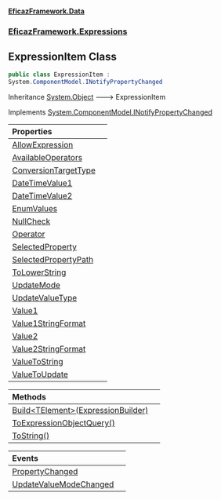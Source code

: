 #### [EficazFramework.Data](EficazFrameworkData.md 'EficazFramework Data')
### [EficazFramework.Expressions](EficazFrameworkData.md#EficazFramework.Expressions 'EficazFramework.Expressions')

## ExpressionItem Class

```csharp
public class ExpressionItem :
System.ComponentModel.INotifyPropertyChanged
```

Inheritance [System.Object](https://docs.microsoft.com/en-us/dotnet/api/System.Object 'System.Object') &#129106; ExpressionItem

Implements [System.ComponentModel.INotifyPropertyChanged](https://docs.microsoft.com/en-us/dotnet/api/System.ComponentModel.INotifyPropertyChanged 'System.ComponentModel.INotifyPropertyChanged')

| Properties | |
| :--- | :--- |
| [AllowExpression](EficazFramework.Expressions/ExpressionItem/AllowExpression.md 'EficazFramework.Expressions.ExpressionItem.AllowExpression') | |
| [AvailableOperators](EficazFramework.Expressions/ExpressionItem/AvailableOperators.md 'EficazFramework.Expressions.ExpressionItem.AvailableOperators') | |
| [ConversionTargetType](EficazFramework.Expressions/ExpressionItem/ConversionTargetType.md 'EficazFramework.Expressions.ExpressionItem.ConversionTargetType') | |
| [DateTimeValue1](EficazFramework.Expressions/ExpressionItem/DateTimeValue1.md 'EficazFramework.Expressions.ExpressionItem.DateTimeValue1') | |
| [DateTimeValue2](EficazFramework.Expressions/ExpressionItem/DateTimeValue2.md 'EficazFramework.Expressions.ExpressionItem.DateTimeValue2') | |
| [EnumValues](EficazFramework.Expressions/ExpressionItem/EnumValues.md 'EficazFramework.Expressions.ExpressionItem.EnumValues') | |
| [NullCheck](EficazFramework.Expressions/ExpressionItem/NullCheck.md 'EficazFramework.Expressions.ExpressionItem.NullCheck') | |
| [Operator](EficazFramework.Expressions/ExpressionItem/Operator.md 'EficazFramework.Expressions.ExpressionItem.Operator') | |
| [SelectedProperty](EficazFramework.Expressions/ExpressionItem/SelectedProperty.md 'EficazFramework.Expressions.ExpressionItem.SelectedProperty') | |
| [SelectedPropertyPath](EficazFramework.Expressions/ExpressionItem/SelectedPropertyPath.md 'EficazFramework.Expressions.ExpressionItem.SelectedPropertyPath') | |
| [ToLowerString](EficazFramework.Expressions/ExpressionItem/ToLowerString.md 'EficazFramework.Expressions.ExpressionItem.ToLowerString') | |
| [UpdateMode](EficazFramework.Expressions/ExpressionItem/UpdateMode.md 'EficazFramework.Expressions.ExpressionItem.UpdateMode') | |
| [UpdateValueType](EficazFramework.Expressions/ExpressionItem/UpdateValueType.md 'EficazFramework.Expressions.ExpressionItem.UpdateValueType') | |
| [Value1](EficazFramework.Expressions/ExpressionItem/Value1.md 'EficazFramework.Expressions.ExpressionItem.Value1') | |
| [Value1StringFormat](EficazFramework.Expressions/ExpressionItem/Value1StringFormat.md 'EficazFramework.Expressions.ExpressionItem.Value1StringFormat') | |
| [Value2](EficazFramework.Expressions/ExpressionItem/Value2.md 'EficazFramework.Expressions.ExpressionItem.Value2') | |
| [Value2StringFormat](EficazFramework.Expressions/ExpressionItem/Value2StringFormat.md 'EficazFramework.Expressions.ExpressionItem.Value2StringFormat') | |
| [ValueToString](EficazFramework.Expressions/ExpressionItem/ValueToString.md 'EficazFramework.Expressions.ExpressionItem.ValueToString') | |
| [ValueToUpdate](EficazFramework.Expressions/ExpressionItem/ValueToUpdate.md 'EficazFramework.Expressions.ExpressionItem.ValueToUpdate') | |

| Methods | |
| :--- | :--- |
| [Build&lt;TElement&gt;(ExpressionBuilder)](EficazFramework.Expressions/ExpressionItem/Build_TElement_(ExpressionBuilder).md 'EficazFramework.Expressions.ExpressionItem.Build<TElement>(EficazFramework.Expressions.ExpressionBuilder)') | |
| [ToExpressionObjectQuery()](EficazFramework.Expressions/ExpressionItem/ToExpressionObjectQuery().md 'EficazFramework.Expressions.ExpressionItem.ToExpressionObjectQuery()') | |
| [ToString()](EficazFramework.Expressions/ExpressionItem/ToString().md 'EficazFramework.Expressions.ExpressionItem.ToString()') | |

| Events | |
| :--- | :--- |
| [PropertyChanged](EficazFramework.Expressions/ExpressionItem/PropertyChanged.md 'EficazFramework.Expressions.ExpressionItem.PropertyChanged') | |
| [UpdateValueModeChanged](EficazFramework.Expressions/ExpressionItem/UpdateValueModeChanged.md 'EficazFramework.Expressions.ExpressionItem.UpdateValueModeChanged') | |
